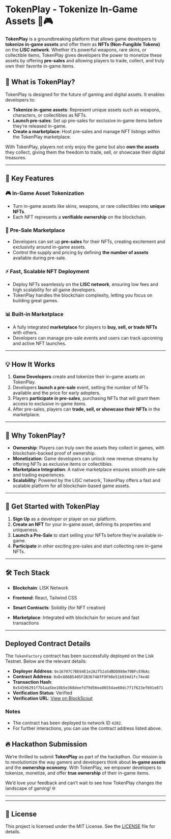 # TokenPlay - Tokenize In-Game Assets 🚀🎮

**TokenPlay** is a groundbreaking platform that allows game developers to **tokenize in-game assets** and offer them as **NFTs (Non-Fungible Tokens)** on the **LISC network**. Whether it’s powerful weapons, rare skins, or collectible items, TokenPlay gives developers the power to monetize these assets by offering **pre-sales** and allowing players to trade, collect, and truly own their favorite in-game items.

## 🚀 **What is TokenPlay?**

TokenPlay is designed for the future of gaming and digital assets. It enables developers to:
- **Tokenize in-game assets**: Represent unique assets such as weapons, characters, or collectibles as NFTs.
- **Launch pre-sales**: Set up pre-sales for exclusive in-game items before they’re released in-game.
- **Create a marketplace**: Host pre-sales and manage NFT listings within the TokenPlay marketplace.

With TokenPlay, players not only enjoy the game but also **own the assets** they collect, giving them the freedom to trade, sell, or showcase their digital treasures.

---

## 🌟 **Key Features**

### 🎮 **In-Game Asset Tokenization**
- Turn in-game assets like skins, weapons, or rare collectibles into **unique NFTs**.
- Each NFT represents a **verifiable ownership** on the blockchain.

### 🛒 **Pre-Sale Marketplace**
- Developers can set up **pre-sales** for their NFTs, creating excitement and exclusivity around in-game assets.
- Control the supply and pricing by defining **the number of assets** available during pre-sale.

### ⚡ **Fast, Scalable NFT Deployment**
- Deploy NFTs seamlessly on the **LISC network**, ensuring low fees and high scalability for all game developers.
- TokenPlay handles the blockchain complexity, letting you focus on building great games.

### 📊 **Built-in Marketplace**
- A fully integrated **marketplace** for players to **buy, sell, or trade NFTs** with others.
- Developers can manage pre-sale events and users can track upcoming and active NFT launches.

---

## 💡 **How It Works**

1. **Game Developers** create and tokenize their in-game assets on TokenPlay.
2. Developers **launch a pre-sale** event, setting the number of NFTs available and the price for early adopters.
3. Players **participate in pre-sales**, purchasing NFTs that will grant them access to exclusive in-game items.
4. After pre-sales, players can **trade, sell, or showcase their NFTs** in the marketplace.

---

## 🎯 **Why TokenPlay?**

- **Ownership**: Players can truly own the assets they collect in games, with blockchain-backed proof of ownership.
- **Monetization**: Game developers can unlock new revenue streams by offering NFTs as exclusive items or collectibles.
- **Marketplace Integration**: A native marketplace ensures smooth pre-sale and trading experiences.
- **Scalability**: Powered by the LISC network, TokenPlay offers a fast and scalable platform for all blockchain-based game assets.

---

## 🚀 **Get Started with TokenPlay**

1. **Sign Up** as a developer or player on our platform.
2. **Create an NFT** for your in-game asset, defining its properties and uniqueness.
3. **Launch a Pre-Sale** to start selling your NFTs before they’re available in-game.
4. **Participate** in other exciting pre-sales and start collecting rare in-game NFTs.

---

## 🛠️ **Tech Stack**

- **Blockchain**: LISK Network
- **Frontend**: React, Tailwind CSS

- **Smart Contracts**: Solidity (for NFT creation)

- **Marketplace**: Integrated with blockchain for secure and fast transactions

---

## Deployed Contract Details

The `TokenFactory` contract has been successfully deployed on the Lisk Testnet. Below are the relevant details:

- **Deployer Address**: `0x16707C7BE64E1e2A2f52a5dBDD888e70BFcE9bAc`
- **Contract Address**: `0xDc886B5405F2B36748fF9F90e51b934d1fc74e4D`
- **Transaction Hash**: `0x54596291f7b1aa5be10b5e368deefd79d56ea86554ae60dc7f1f623ef691e871`
- **Verification Status**: Verified
- **Verification URL**: [View on BlockScout](https://sepolia-blockscout.lisk.com/address/0xdc886b5405f2b36748ff9f90e51b934d1fc74e4d)

### Notes

- The contract has been deployed to network ID `4202`.
- For further interactions, you can use the contract address listed above.



## 🔥 **Hackathon Submission**

We’re thrilled to submit **TokenPlay** as part of the hackathon. Our mission is to revolutionize the way gamers and developers think about **in-game assets** and the **ownership economy**. With TokenPlay, we empower developers to tokenize, monetize, and offer **true ownership** of their in-game items.

We’d love your feedback and can’t wait to see how TokenPlay changes the landscape of gaming! 🌐

---


---

## 📄 **License**

This project is licensed under the MIT License. See the [LICENSE](LICENSE) file for details.



